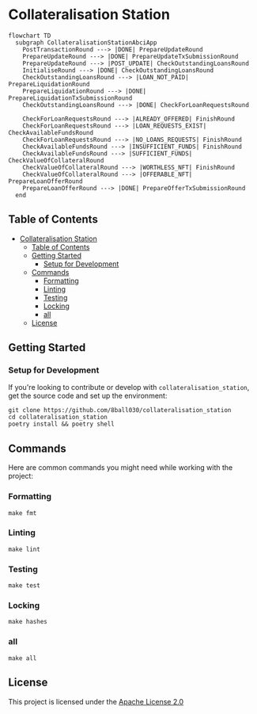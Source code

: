 # Collateralisation Station

```mermaid
flowchart TD
  subgraph CollateralisationStationAbciApp
    PostTransactionRound ---> |DONE| PrepareUpdateRound
    PrepareUpdateRound ---> |DONE| PrepareUpdateTxSubmissionRound
    PrepareUpdateRound ---> |POST_UPDATE| CheckOutstandingLoansRound
    InitialiseRound ---> |DONE| CheckOutstandingLoansRound
    CheckOutstandingLoansRound ---> |LOAN_NOT_PAID| PrepareLiquidationRound
    PrepareLiquidationRound ---> |DONE| PrepareLiquidationTxSubmissionRound
    CheckOutstandingLoansRound ---> |DONE| CheckForLoanRequestsRound

    CheckForLoanRequestsRound ---> |ALREADY_OFFERED| FinishRound
    CheckForLoanRequestsRound ---> |LOAN_REQUESTS_EXIST| CheckAvailableFundsRound 
    CheckForLoanRequestsRound ---> |NO_LOANS_REQUESTS| FinishRound
    CheckAvailableFundsRound ---> |INSUFFICIENT_FUNDS| FinishRound
    CheckAvailableFundsRound ---> |SUFFICIENT_FUNDS| CheckValueOfCollateralRound
    CheckValueOfCollateralRound ---> |WORTHLESS_NFT| FinishRound
    CheckValueOfCollateralRound ---> |OFFERABLE_NFT| PrepareLoanOfferRound
    PrepareLoanOfferRound ---> |DONE| PrepareOfferTxSubmissionRound
  end
```


## Table of Contents

- [Collateralisation Station](#collateralisation-station)
  - [Table of Contents](#table-of-contents)
  - [Getting Started](#getting-started)
    - [Setup for Development](#setup-for-development)
  - [Commands](#commands)
    - [Formatting](#formatting)
    - [Linting](#linting)
    - [Testing](#testing)
    - [Locking](#locking)
    - [all](#all)
  - [License](#license)

## Getting Started

### Setup for Development

If you're looking to contribute or develop with `collateralisation_station`, get the source code and set up the environment:

```shell
git clone https://github.com/8ball030/collateralisation_station
cd collateralisation_station
poetry install && poetry shell
```

## Commands

Here are common commands you might need while working with the project:

### Formatting

```shell
make fmt
```

### Linting

```shell
make lint
```

### Testing

```shell
make test
```

### Locking

```shell
make hashes
```

### all

```shell
make all
```

## License

This project is licensed under the [Apache License 2.0](https://www.apache.org/licenses/LICENSE-2.0)

